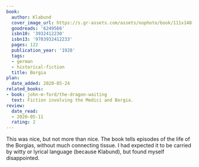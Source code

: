 ```yaml
---
book:
  author: Klabund
  cover_image_url: https://s.gr-assets.com/assets/nophoto/book/111x148-bcc042a9c91a29c1d680899eff700a03.png
  goodreads: '6249566'
  isbn10: '3932412230'
  isbn13: '9783932412233'
  pages: 122
  publication_year: '1928'
  tags:
  - german
  - historical-fiction
  title: Borgia
plan:
  date_added: 2020-05-24
related_books:
- book: john-m-ford/the-dragon-waiting
  text: Fiction involving the Medici and Borgia.
review:
  date_read:
  - 2020-05-11
  rating: 2
---
```


This was nice, but not more than nice. The book tells episodes of the life of the Borgias, without much connecting
tissue. I had expected it to be carried by witty or lyrical language (because Klabund), but found myself disappointed.
